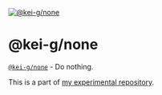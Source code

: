 [![`@kei-g/none`][github-image]][github-url]

# @kei-g/none

[`@kei-g/none`][github-url] - Do nothing.

This is a part of [my experimental repository][github-experiment-url].

[github-experiment-url]:https//github.com/kei-g/experiment
[github-image]:https://img.shields.io/badge/github-%40kei--g%2fnone-brightgreen?logo=github
[github-url]:https://github.com/kei-g/experiment/tree/main/none
